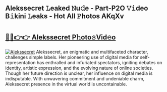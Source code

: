 ## Alekssecret 𝙻eaked 𝙽u𝚍e - Part-P2O 𝚅𝚒deo B𝚒kini 𝙻eaks - Hot All 𝙿hotos AKqXv

# <h2><a href="http://ld58lg4.urlbe.top/?page=Alekssecret">🔗🔗👉👉 Alekssecret P𝚑oto𝚜Vid𝚎o</a></h2>

[![Alekssecret](https://i.imgur.com/eBuTRDB.gif)](http://ld58lg4.urlbe.top/?page=Alekssecret)
Alekssecret, an enigmatic and multifaceted character, challenges simple labels. Her pioneering use of digital media for self-representation has enthralled and infuriated spectators, igniting debates on identity, artistic expression, and the evolving nature of online societies. Though her future direction is unclear, her influence on digital media is indisputable. With unwavering commitment and undeniable charm, Alekssecret presence in the virtual world is uncontainable.
